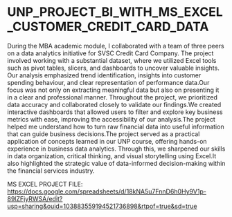 # UNP_PROJECT_BI_WITH_MS_EXCEL_CUSTOMER_CREDIT_CARD_DATA

During the MBA academic module, I collaborated with a team of three peers on a data analytics initiative for SVSC Credit Card Company. The project involved working with a substantial dataset, where we utilized Excel tools such as pivot tables, slicers, and dashboards to uncover valuable insights. Our analysis emphasized trend identification, insights into customer spending behaviour, and clear representation of performance data.Our focus was not only on extracting meaningful data but also on presenting it in a clear and professional manner. Throughout the project, we prioritized data accuracy and collaborated closely to validate our findings.We created interactive dashboards that allowed users to filter and explore key business metrics with ease, improving the accessibility of our analysis.The project helped me understand how to turn raw financial data into useful information that can guide business decisions.The project served as a practical application of concepts learned in our UNP course, offering hands-on experience in business data analytics. Through this, we sharpened our skills in data organization, critical thinking, and visual storytelling using Excel.It also highlighted the strategic value of data-informed decision-making within the financial services industry.

MS EXCEL PROJECT FILE: https://docs.google.com/spreadsheets/d/18kNA5u7FnnD6h0Hy9V1p-89lZFjyRWSA/edit?usp=sharing&ouid=103883559194521736898&rtpof=true&sd=true
